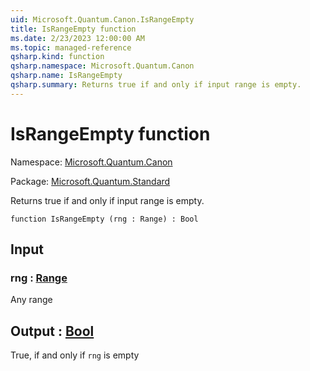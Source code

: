 ```yaml
---
uid: Microsoft.Quantum.Canon.IsRangeEmpty
title: IsRangeEmpty function
ms.date: 2/23/2023 12:00:00 AM
ms.topic: managed-reference
qsharp.kind: function
qsharp.namespace: Microsoft.Quantum.Canon
qsharp.name: IsRangeEmpty
qsharp.summary: Returns true if and only if input range is empty.
---
```


# IsRangeEmpty function

Namespace: [Microsoft.Quantum.Canon](xref:Microsoft.Quantum.Canon)

Package: [Microsoft.Quantum.Standard](https://nuget.org/packages/Microsoft.Quantum.Standard)


Returns true if and only if input range is empty.

```qsharp
function IsRangeEmpty (rng : Range) : Bool
```


## Input

### rng : [Range](xref:microsoft.quantum.qsharp.valueliterals#range-literals)

Any range



## Output : [Bool](xref:microsoft.quantum.qsharp.valueliterals#bool-literals)

True, if and only if `rng` is empty